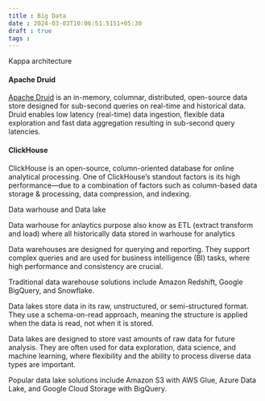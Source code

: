 ```yaml
---
title : Big Data
date : 2024-03-03T10:06:51.5151+05:30
draft : true
tags : 
---
```


Kappa architecture


#### Apache Druid
[Apache Druid](https://druid.apache.org/) is an in-memory, columnar, distributed, open-source data store designed for sub-second queries on real-time and historical data. Druid enables low latency (real-time) data ingestion, flexible data exploration and fast data aggregation resulting in sub-second query latencies.

#### ClickHouse
ClickHouse is an open-source, column-oriented database for online analytical processing. One of ClickHouse’s standout factors is its high performance—due to a combination of factors such as column-based data storage & processing, data compression, and indexing.


Data warhouse and Data lake

Data warhouse for anlaytics purpose also know as ETL (extract transform and load) where all historically data stored in warhouse for analytics

Data warehouses are designed for querying and reporting. They support complex queries and are used for business intelligence (BI) tasks, where high performance and consistency are crucial.

Traditional data warehouse solutions include Amazon Redshift, Google BigQuery, and Snowflake.

Data lakes store data in its raw, unstructured, or semi-structured format. They use a schema-on-read approach, meaning the structure is applied when the data is read, not when it is stored.

Data lakes are designed to store vast amounts of raw data for future analysis. They are often used for data exploration, data science, and machine learning, where flexibility and the ability to process diverse data types are important.

Popular data lake solutions include Amazon S3 with AWS Glue, Azure Data Lake, and Google Cloud Storage with BigQuery.